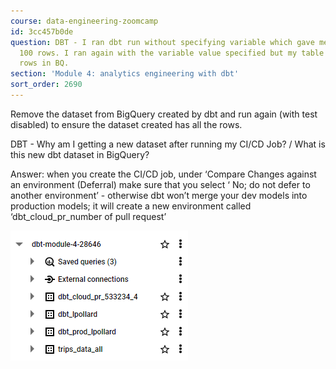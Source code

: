 ```yaml
---
course: data-engineering-zoomcamp
id: 3cc457b0de
question: DBT - I ran dbt run without specifying variable which gave me a table of
  100 rows. I ran again with the variable value specified but my table still has 100
  rows in BQ.
section: 'Module 4: analytics engineering with dbt'
sort_order: 2690
---
```


Remove the dataset from BigQuery created by dbt and run again (with test disabled) to ensure the dataset created has all the rows.

DBT - Why am I getting a new dataset after running my CI/CD Job? / What is this new dbt dataset in BigQuery?

Answer: when you create the CI/CD job, under ‘Compare Changes against an environment (Deferral) make sure that you select ‘ No; do not defer to another environment’ - otherwise dbt won’t merge your dev models into production models; it will create a new environment called ‘dbt_cloud_pr_number of pull request’

![Image](images/data-engineering-zoomcamp/image_71e1a1ed.png)

